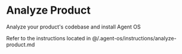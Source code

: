 # Analyze Product

Analyze your product's codebase and install Agent OS

Refer to the instructions located in @/.agent-os/instructions/analyze-product.md
